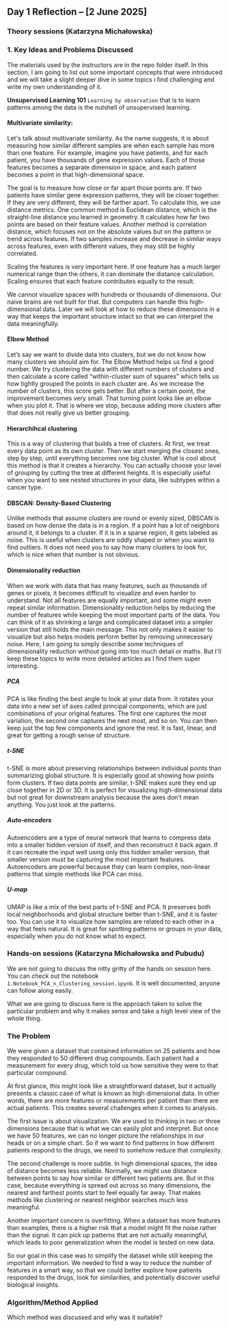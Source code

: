 ## **Day 1 Reflection – [2 June 2025]**

### Theory sessions (Katarzyna Michałowska)
### **1. Key Ideas and Problems Discussed**
The materials used by the instructors are in the repo folder itself. In this section, I am going to list out some important concepts that were introduced and we will take a slight deeper dive in some topics i find challenging and write my own understanding of it.

**Unsupervised Learning 101**
`Learning by observation` that is to learn patterns among the data is the nutshell of unsupervised learning. 

  #### Multivariate similarity:
Let's talk about multivariate similarity. As the name suggests, it is about measuring how similar different samples are when each sample has more than one feature. For example, imagine you have patients, and for each patient, you have thousands of gene expression values. Each of those features becomes a separate dimension in space, and each patient becomes a point in that high-dimensional space.

The goal is to measure how close or far apart those points are. If two patients have similar gene expression patterns, they will be closer together. If they are very different, they will be farther apart. To calculate this, we use distance metrics. One common method is Euclidean distance, which is the straight-line distance you learned in geometry. It calculates how far two points are based on their feature values. Another method is correlation distance, which focuses not on the absolute values but on the pattern or trend across features. If two samples increase and decrease in similar ways across features, even with different values, they may still be highly correlated.

Scaling the features is very important here. If one feature has a much larger numerical range than the others, it can dominate the distance calculation. Scaling ensures that each feature contributes equally to the result.

We cannot visualize spaces with hundreds or thousands of dimensions. Our naive brains are not built for that. But computers can handle this high-dimensional data. Later we will look at how to reduce these dimensions in a way that keeps the important structure intact so that we can interpret the data meaningfully.


#### Elbow Method
Let’s say we want to divide data into clusters, but we do not know how many clusters we should aim for. The Elbow Method helps us find a good number. We try clustering the data with different numbers of clusters and then calculate a score called “within-cluster sum of squares” which tells us how tightly grouped the points in each cluster are. As we increase the number of clusters, this score gets better. But after a certain point, the improvement becomes very small. That turning point looks like an elbow when you plot it. That is where we stop, because adding more clusters after that does not really give us better grouping.

#### Hierarchihcal clustering
This is a way of clustering that builds a tree of clusters. At first, we treat every data point as its own cluster. Then we start merging the closest ones, step by step, until everything becomes one big cluster. What is cool about this method is that it creates a hierarchy. You can actually choose your level of grouping by cutting the tree at different heights. It is especially useful when you want to see nested structures in your data, like subtypes within a cancer type.

#### DBSCAN: Density-Based Clustering
Unlike methods that assume clusters are round or evenly sized, DBSCAN is based on how dense the data is in a region. If a point has a lot of neighbors around it, it belongs to a cluster. If it is in a sparse region, it gets labeled as noise. This is useful when clusters are oddly shaped or when you want to find outliers. It does not need you to say how many clusters to look for, which is nice when that number is not obvious.

#### Dimensionality reduction
When we work with data that has many features, such as thousands of genes or pixels, it becomes difficult to visualize and even harder to understand. Not all features are equally important, and some might even repeat similar information. Dimensionality reduction helps by reducing the number of features while keeping the most important parts of the data. You can think of it as shrinking a large and complicated dataset into a simpler version that still holds the main message. This not only makes it easier to visualize but also helps models perform better by removing unnecessary noise. Here, I am going to simply describe some techniques of dimensionality reduction without going into too much detail or maths. But I'll keep these topics to write more detailed articles as I find them super interesting. 
##### PCA
PCA is like finding the best angle to look at your data from. It rotates your data into a new set of axes called principal components, which are just combinations of your original features. The first one captures the most variation, the second one captures the next most, and so on. You can then keep just the top few components and ignore the rest. It is fast, linear, and great for getting a rough sense of structure.

##### t-SNE
t-SNE is more about preserving relationships between individual points than summarizing global structure. It is especially good at showing how points form clusters. If two data points are similar, t-SNE makes sure they end up close together in 2D or 3D. It is perfect for visualizing high-dimensional data but not great for downstream analysis because the axes don’t mean anything. You just look at the patterns.

##### Auto-encoders
Autoencoders are a type of neural network that learns to compress data into a smaller hidden version of itself, and then reconstruct it back again. If it can recreate the input well using only this hidden smaller version, that smaller version must be capturing the most important features. Autoencoders are powerful because they can learn complex, non-linear patterns that simple methods like PCA can miss.


##### U-map
UMAP is like a mix of the best parts of t-SNE and PCA. It preserves both local neighborhoods and global structure better than t-SNE, and it is faster too. You can use it to visualize how samples are related to each other in a way that feels natural. It is great for spotting patterns or groups in your data, especially when you do not know what to expect.

### Hands-on  sessions (Katarzyna Michałowska and Pubudu)
We are not going to discuss the nitty gritty of the hands on session here. You can check out the notebook `1.Notebook_PCA_n_Clustering_session.ipynb`. It is well documented, anyone can follow along easily. 

What we are going to discuss here is the approach taken to solve the particular problem and why it makes sense and take a high level view of the whole thing. 

### The Problem
We were given a dataset that contained information on 25 patients and how they responded to 50 different drug compounds. Each patient had a measurement for every drug, which told us how sensitive they were to that particular compound.

At first glance, this might look like a straightforward dataset, but it actually presents a classic case of what is known as high dimensional data. In other words, there are more features or measurements per patient than there are actual patients. This creates several challenges when it comes to analysis.

The first issue is about visualization. We are used to thinking in two or three dimensions because that is what we can easily plot and interpret. But once we have 50 features, we can no longer picture the relationships in our heads or on a simple chart. So if we want to find patterns in how different patients respond to the drugs, we need to somehow reduce that complexity.

The second challenge is more subtle. In high dimensional spaces, the idea of distance becomes less reliable. Normally, we might use distance between points to say how similar or different two patients are. But in this case, because everything is spread out across so many dimensions, the nearest and farthest points start to feel equally far away. That makes methods like clustering or nearest neighbor searches much less meaningful.

Another important concern is overfitting. When a dataset has more features than examples, there is a higher risk that a model might fit the noise rather than the signal. It can pick up patterns that are not actually meaningful, which leads to poor generalization when the model is tested on new data.

So our goal in this case was to simplify the dataset while still keeping the important information. We needed to find a way to reduce the number of features in a smart way, so that we could better explore how patients responded to the drugs, look for similarities, and potentially discover useful biological insights.
### **Algorithm/Method Applied**
Which method was discussed and why was it suitable?




